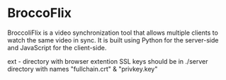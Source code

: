 # BroccoFlix
BroccoliFlix is a video synchronization tool that allows multiple clients to watch the same video in sync. It is built using Python for the server-side and JavaScript for the client-side.

ext - directory with browser extention
SSL keys should be in ./server directory with names "fullchain.crt" & "privkey.key"
